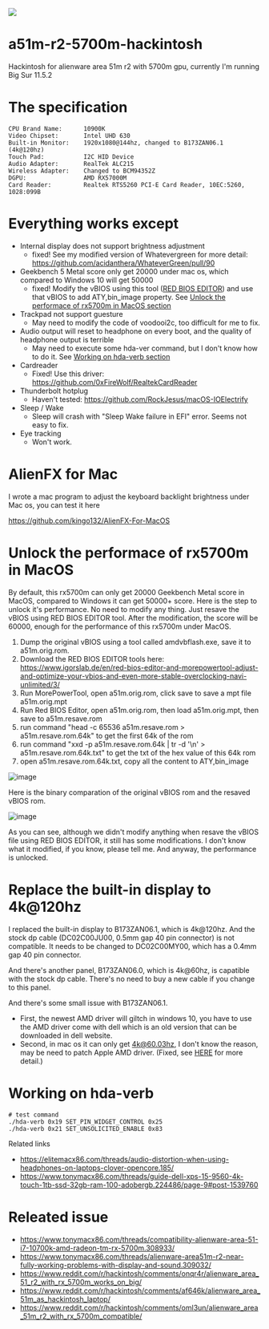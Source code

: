 
[![](https://img.shields.io/badge/Chat-Alienware%20Hackintosh-critical)](https://gitter.im/Alienware-hackintosh/community)

# a51m-r2-5700m-hackintosh
Hackintosh for alienware area 51m r2 with 5700m gpu, currently I'm running Big Sur 11.5.2

# The specification
```
CPU Brand Name:      10900K
Video Chipset:       Intel UHD 630
Built-in Monitor:    1920x1080@144hz, changed to B173ZAN06.1 (4k@120hz)
Touch Pad:           I2C HID Device
Audio Adapter:       RealTek ALC215
Wireless Adapter:    Changed to BCM94352Z
DGPU:                AMD RX57000M
Card Reader:         Realtek RTS5260 PCI-E Card Reader, 10EC:5260, 1028:099B
```

# Everything works except

* Internal display does not support brightness adjustment
  * fixed! See my modified version of Whatevergreen for more detail: https://github.com/acidanthera/WhateverGreen/pull/90
* Geekbench 5 Metal score only get 20000 under mac os, which compared to Windows 10 will get 50000
  * fixed! Modify the vBIOS using this tool ([RED BIOS EDITOR](https://www.igorslab.de/en/red-bios-editor-and-morepowertool-adjust-and-optimize-your-vbios-and-even-more-stable-overclocking-navi-unlimited/3/)) and use that vBIOS to add ATY,bin_image property. See [Unlock the performace of rx5700m in MacOS section](#unlock-the-performace-of-rx5700m-in-macos)
* Trackpad not support guesture
  * May need to modify the code of voodooi2c, too difficult for me to fix.
* Audio output will reset to headphone on every boot, and the quality of headphone output is terrible
  * May need to execute some hda-ver command, but I don't know how to do it. See [Working on hda-verb section](#working-on-hda-verb)
* Cardreader
  * Fixed! Use this driver: https://github.com/0xFireWolf/RealtekCardReader
* Thunderbolt hotplug
  * Haven't tested: https://github.com/RockJesus/macOS-IOElectrify
* Sleep / Wake
  * Sleep will crash with "Sleep Wake failure in EFI" error. Seems not easy to fix.
* Eye tracking
  * Won't work.

# AlienFX for Mac

I wrote a mac program to adjust the keyboard backlight brightness under Mac os, you can test it here

https://github.com/kingo132/AlienFX-For-MacOS

# Unlock the performace of rx5700m in MacOS

By default, this rx5700m can only get 20000 Geekbench Metal score in MacOS, compared to Windows it can get 50000+ score. Here is the step to unlock it's performance. No need to modify any thing. Just resave the vBIOS using RED BIOS EDITOR tool. After the modification, the score will be 60000, enough for the performance of this rx5700m under MacOS.

1. Dump the original vBIOS using a tool called amdvbflash.exe, save it to a51m.orig.rom.
2. Download the RED BIOS EDITOR tools here: https://www.igorslab.de/en/red-bios-editor-and-morepowertool-adjust-and-optimize-your-vbios-and-even-more-stable-overclocking-navi-unlimited/3/
3. Run MorePowerTool, open a51m.orig.rom, click save to save a mpt file a51m.orig.mpt
4. Run Red BIOS Editor, open a51m.orig.rom, then load a51m.orig.mpt, then save to a51m.resave.rom
5. run command "head -c 65536 a51m.resave.rom > a51m.resave.rom.64k" to get the first 64k of the rom
6. run command "xxd -p a51m.resave.rom.64k | tr -d '\n' > a51m.resave.rom.64k.txt" to get the txt of the hex value of this 64k rom
7. open a51m.resave.rom.64k.txt, copy all the content to ATY,bin_image

![image](https://user-images.githubusercontent.com/46492291/135756058-862ded94-3ab1-4f23-af80-e03ec185085d.png)

Here is the binary comparation of the original vBIOS rom and the resaved vBIOS rom.

![image](https://user-images.githubusercontent.com/46492291/135636806-20596fd7-f66b-4ea6-8cdc-1a2807e9f9a4.png)

As you can see, although we didn't modify anything when resave the vBIOS file using RED BIOS EDITOR, it still has some modifications. I don't know what it modified, if you know, please tell me. And anyway, the performance is unlocked.

# Replace the built-in display to 4k@120hz

I replaced the built-in display to B173ZAN06.1, which is 4k@120hz. And the stock dp cable (DC02C00JU00, 0.5mm gap 40 pin connector) is not compatible. It needs to be changed to DC02C00MY00, which has a 0.4mm gap 40 pin connector.

And there's another panel, B173ZAN06.0, which is 4k@60hz, is capatible with the stock dp cable. There's no need to buy a new cable if you change to this panel.

And there's some small issue with B173ZAN06.1.
* First, the newest AMD driver will giltch in windows 10, you have to use the AMD driver come with dell which is an old version that can be downloaded in dell website.
* Second, in mac os it can only get 4k@60.03hz, I don't know the reason, may be need to patch Apple AMD driver. (Fixed, see [HERE](https://github.com/kingo132/a51m-r2-5700m-hackintosh/blob/main/fix_navi10_4k_120hz.md) for more detail.)

# Working on hda-verb

```
# test command
./hda-verb 0x19 SET_PIN_WIDGET_CONTROL 0x25
./hda-verb 0x21 SET_UNSOLICITED_ENABLE 0x83
```
Related links

* https://elitemacx86.com/threads/audio-distortion-when-using-headphones-on-laptops-clover-opencore.185/
* https://www.tonymacx86.com/threads/guide-dell-xps-15-9560-4k-touch-1tb-ssd-32gb-ram-100-adobergb.224486/page-9#post-1539760

# Releated issue

* https://www.tonymacx86.com/threads/compatibility-alienware-area-51-i7-10700k-amd-radeon-tm-rx-5700m.308933/
* https://www.tonymacx86.com/threads/alienware-area51m-r2-near-fully-working-problems-with-display-and-sound.309032/
* https://www.reddit.com/r/hackintosh/comments/onqr4r/alienware_area_51_r2_with_rx_5700m_works_on_big/
* https://www.reddit.com/r/hackintosh/comments/af646k/alienware_area_51m_as_hackintosh_laptop/
* https://www.reddit.com/r/hackintosh/comments/oml3un/alienware_area_51m_r2_with_rx_5700m_compatible/
